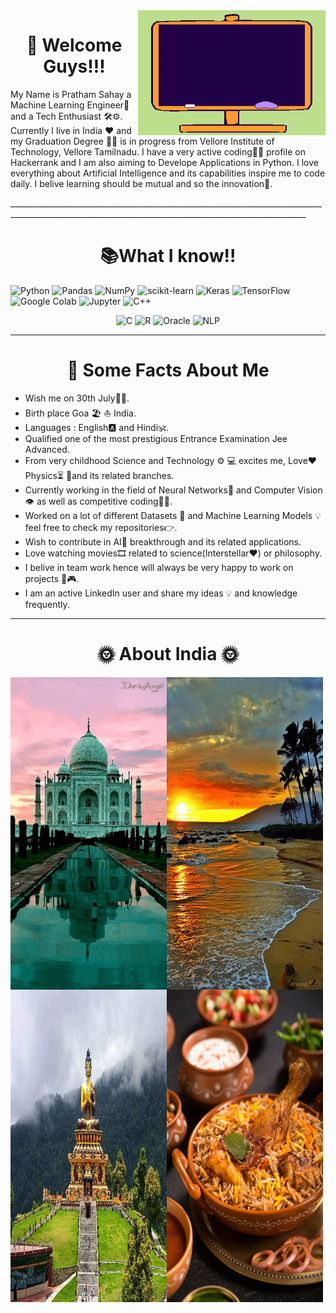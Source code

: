 <img align ="right" img width="300" height="200" src="https://github.com/pratham12s/pratham12s/blob/main/gif-1.gif" />
<h1 align ="center">👋 Welcome Guys!!!</h1>
<p> My Name is Pratham Sahay a Machine Learning Engineer🤖 and a Tech Enthusiast 🛠⚙. Currently I live in India ❤ and  my Graduation Degree 👨‍🎓 is in progress from Vellore Institute of Technology, Vellore Tamilnadu. I have a very active coding👨‍💻 profile on Hackerrank and I am also aiming to Develope Applications in Python. I love everything about Artificial Intelligence and its capabilities inspire me to code daily. I belive learning should be mutual and so the innovation🚀.</p> 
________________________________________________________________________________________________________________________________________________________
<h1 align ="center">📚What I know!!</h1>
<p>
<img alt="Python" src="https://img.shields.io/badge/python%20-%233776AB.svg?&style=for-the-badge&logo=python&logoColor=white"/> <img alt="Pandas" src="https://img.shields.io/badge/pandas%20-%23150458.svg?&style=for-the-badge&logo=pandas&logoColor=white"/> <img alt="NumPy"
src="https://img.shields.io/badge/NumPy%20-%23013243.svg?&style=for-the-badge&logo=NumPy&logoColor=white"/> <img alt="scikit-learn" src="https://img.shields.io/badge/scikit%20learn%20-%23F7931E.svg?&style=for-the-badge&logo=scikit-learn&logoColor=white"/> <img alt="Keras" 
src="https://img.shields.io/badge/Keras%20-%23D00000.svg?&style=for-the-badge&logo=Keras&logoColor=white"/> <img alt="TensorFlow" src="https://img.shields.io/badge/TensorFlow%20-%23FF6F00.svg?&style=for-the-badge&logo=TensorFlow&logoColor=white" /> <img alt="Google Colab" src="https://img.shields.io/badge/google%20colab%20-%23F9AB00.svg?&style=for-the-badge&logo=google-colab&logoColor=white" /> <img alt="Jupyter" src="https://img.shields.io/badge/Jupyter%20-%23F37626.svg?&style=for-the-badge&logo=jupyter&logoColor=white" /> <img alt="C++" 
src="https://img.shields.io/badge/c++%20-%2300599C.svg?&style=for-the-badge&logo=c%2B%2B&ogoColor=white"/> <p align ="center"><img alt="C"
src="https://img.shields.io/badge/c%20-%2300599C.svg?&style=for-the-badge&logo=c&logoColor=white"/> <img alt="R"
src="https://img.shields.io/badge/r-%23276DC3.svg?&style=for-the-badge&logo=r&logoColor=white"/> <img alt="Oracle" 
src ="https://img.shields.io/badge/oracle%20-%23F00000.svg?&style=for-the-badge&logo=oracle&logoColor=white" /> <img alt="NLP" 
src ="https://img.shields.io/badge/-NLP%20%20%20-lightgrey?style=flat-square" /></p></p>

___________________________________________________________________________________________________________________________________________________________

<h1 align ="center"> 📝 Some Facts About Me </h1>
<ul>
  <li> Wish me on 30th July🍰🎊.</li>
  <li> Birth place Goa 🏖 ⛵ India.</li>
  <li> Languages : English🅰 and Hindi🕉.</li>
  <li> Qualified one of the most prestigious Entrance Examination Jee Advanced.</li>
  <li> From very childhood Science and Technology ⚙ 💻 excites me, Love❤ Physics⏳ 📐and its related branches.</li>
  <li> Currently working in the field of Neural Networks🧠 and Computer Vision 👁 as well as competitive coding👨‍💻.</li>
  <li> Worked on a lot of different Datasets 🧾 and Machine Learning Models 💡 feel free to check my repositories👉.</li>
  <li> Wish to contribute in AI🤖 breakthrough and its related applications.</li>
  <li> Love watching movies🎞 related to science(Interstellar❤) or philosophy.</li>
  <li> I belive in team work hence will always be very happy to work on projects 🧩🎮.</li>
  <li> I am an active LinkedIn user and share my ideas 💡 and knowledge frequently.
</ul>

_____________________________________________________________________________________________________________________________________________________________


<h1 align ="center"> 🌞 About India 🌞 </h1>
<p><img align ="left" img width="250" height="500" src="https://github.com/pratham12s/pratham12s/blob/main/tajmahalin_VN7XOdnk.gif" /><img align ="left" img width="250" height="500" src="https://github.com/pratham12s/pratham12s/blob/main/giphy%20(1).gif" /><img align ="left" img width="250" height="500" src="https://github.com/pratham12s/pratham12s/blob/main/budhha%20india.jpg" /><img align ="left" img width="250" height="500" src="https://github.com/pratham12s/pratham12s/blob/main/1-Zomato_Food-Photographer-in-Delhi_Biryani.jpg" /></p>







